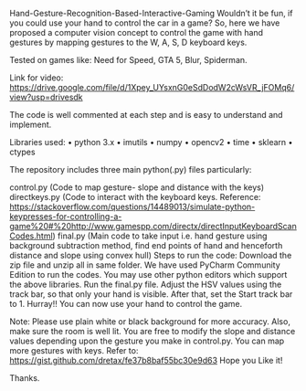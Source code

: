 Hand-Gesture-Recognition-Based-Interactive-Gaming
Wouldn’t it be fun, if you could use your hand to control the car in a game? So, here we have proposed a computer vision concept to control the game with hand gestures by mapping gestures to the W, A, S, D keyboard keys.

Tested on games like: Need for Speed, GTA 5, Blur, Spiderman.

Link for video: https://drive.google.com/file/d/1Xpey_UYsxnG0eSdDodW2cWsVR_jFOMq6/view?usp=drivesdk

The code is well commented at each step and is easy to understand and implement.

Libraries used:
• python 3.x • imutils • numpy • opencv2 • time • sklearn • ctypes

The repository includes three main python(.py) files particularly:

control.py (Code to map gesture- slope and distance with the keys)
directkeys.py (Code to interact with the keyboard keys. Reference: https://stackoverflow.com/questions/14489013/simulate-python-keypresses-for-controlling-a-game%20#%20http://www.gamespp.com/directx/directInputKeyboardScanCodes.html)
final.py (Main code to take input i.e. hand gesture using background subtraction method, find end points of hand and henceforth distance and slope using convex hull)
Steps to run the code:
Download the zip file and unzip all in same folder. We have used PyCharm Community Edition to run the codes. You may use other python editors which support the above libraries.
Run the final.py file.
Adjust the HSV values using the track bar, so that only your hand is visible.
After that, set the Start track bar to 1.
Hurray!! You can now use your hand to control the game.

Note:
Please use plain white or black background for more accuracy. Also, make sure the room is well lit.
You are free to modify the slope and distance values depending upon the gesture you make in control.py.
You can map more gestures with keys. Refer to: https://gist.github.com/dretax/fe37b8baf55bc30e9d63
Hope you Like it!

Thanks.
